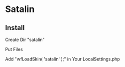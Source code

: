 # Satalin


## Install

Create Dir "satalin"

Put Files

Add "wfLoadSkin( 'satalin' );" in Your LocalSettings.php
